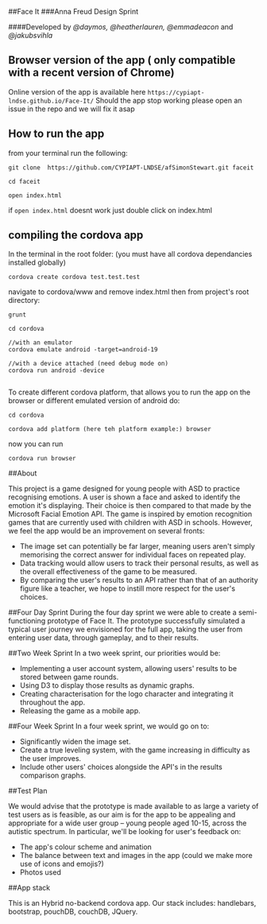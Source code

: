 ##Face It
###Anna Freud Design Sprint

####Developed by *@daymos, @heatherlauren, @emmadeacon* and *@jakubsvihla*

## Browser version of the app ( only compatible with a recent version of Chrome)

Online version of the app is available here `https://cypiapt-lndse.github.io/Face-It/`
Should the app stop working please open an issue in the repo and we will fix it asap


## How to run the app

from your terminal run the following:
```
git clone  https://github.com/CYPIAPT-LNDSE/afSimonStewart.git faceit

cd faceit

open index.html

```
if `open index.html` doesnt work just double click on index.html

## compiling the cordova app

In the terminal in the root folder: (you must have all cordova dependancies installed globally)
```
cordova create cordova test.test.test
```
navigate to cordova/www and remove index.html
then from project's root directory:
```
grunt

cd cordova

//with an emulator
cordova emulate android -target=android-19

//with a device attached (need debug mode on)
cordova run android -device


```
To create different cordova platform, that allows you to run the app on the browser or different emulated version of android do:
```
cd cordova

cordova add platform (here teh platform example:) browser
```
now you can run 
```
cordova run browser
```

##About

This project is a game designed for young people with ASD to practice recognising emotions. A user is shown a face and asked to identify the emotion it's displaying. Their choice is then compared to that made by the Microsoft Facial Emotion API. The game is inspired by emotion recognition games that are currently used with children with ASD in schools. However, we feel the app would be an improvement on several fronts:
* The image set can potentially be far larger, meaning users aren't simply memorising the correct answer for individual faces on repeated play.
* Data tracking would allow users to track their personal results, as well as the overall effectiveness of the game to be measured.
* By comparing the user's results to an API rather than that of an authority figure like a teacher, we hope to instill more respect for the user's choices.


##Four Day Sprint
During the four day sprint we were able to create a semi-functioning prototype of Face It. The prototype successfully simulated a typical user journey we envisioned for the full app, taking the user from entering user data, through gameplay, and to their results.

##Two Week Sprint
In a two week sprint, our priorities would be:

* Implementing a user account system, allowing users' results to be stored between game rounds.
* Using D3 to display those results as dynamic graphs.
* Creating characterisation for the logo character and integrating it throughout the app.
* Releasing the game as a mobile app.

##Four Week Sprint
In a four week sprint, we would go on to:

* Significantly widen the image set.
* Create a true leveling system, with the game increasing in difficulty as the user improves.
* Include other users' choices alongside the API's in the results comparison graphs.

##Test Plan

We would advise that the prototype is made available to as large a variety of test users as is feasible, as our aim is for the app to be appealing and appropriate for a wide user group – young people aged 10-15, across the autistic spectrum. In particular, we'll be looking for user's feedback on:
* The app's colour scheme and animation
* The balance between text and images in the app (could we make more use of icons and emojis?)
* Photos used

##App stack

This is an Hybrid no-backend cordova app.  Our stack includes: handlebars, bootstrap, pouchDB, couchDB, JQuery.  
